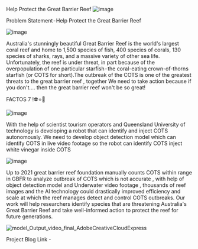 Help Protect the Great Barrier Reef
![image](https://user-images.githubusercontent.com/99066414/155345054-28be20e2-50c2-45a0-9979-3d0da4165e61.png)

Problem Statement - Help Protect the Great Barrier Reef

![image](https://user-images.githubusercontent.com/99066414/155345212-bfd62953-5c9d-4d0d-8712-f54794e2b929.png)

Australia's stunningly beautiful Great Barrier Reef is the world's largest coral reef and home to 1,500 species of fish, 400 species of corals, 130 species of sharks, rays, and a massive variety of other sea life. Unfortunately, the reef is under threat, in part because of the overpopulation of one particular starfish - the coral-eating crown-of-thorns starfish (or COTS for short).The outbreak of the COTS is one of the greatest threats to the great barrier reef , together We need to take action because if you don't…. then the great barrier reef won't be so great!

FACTOS 7 !⚽⭐🌊


![image](https://user-images.githubusercontent.com/99066414/155345282-4459ac3e-0c77-433e-8afd-861ae928f5ac.png)

With the help of scientist tourism operators and Queensland University of technology is developing a robot that can identify and inject COTS autonomously. We need to develop object detection model which can identify COTS in live video footage so the robot can identify COTS inject white vinegar inside COTS

![image](https://user-images.githubusercontent.com/99066414/155345335-5a05b26f-6b87-4118-9420-791296029274.png)

Up to 2021 great barrier reef foundation manually counts COTS within range in GBFR to analyze outbreak of COTS which is not accurate , with help of object detection model and Underwater video footage , thousands of reef images and the AI technology could drastically improved efficiency and scale at which the reef manages detect and control COTS outbreaks.
Our work will help researchers identify species that are threatening Australia's Great Barrier Reef and take well-informed action to protect the reef for future generations.

![model_Output_video_final_AdobeCreativeCloudExpress](https://user-images.githubusercontent.com/99066414/155348536-d7fa7f96-df0f-42cc-8342-30854831a86f.gif)


Project Blog Link - 
